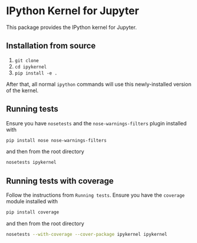# IPython Kernel for Jupyter

This package provides the IPython kernel for Jupyter.

## Installation from source

1. `git clone`
2. `cd ipykernel`
3. `pip install -e .`

After that, all normal `ipython` commands will use this newly-installed version of the kernel.

## Running tests

Ensure you have `nosetests` and the `nose-warnings-filters` plugin installed with

```bash
pip install nose nose-warnings-filters
```

and then from the root directory

```bash
nosetests ipykernel
```

## Running tests with coverage

Follow the instructions from `Running tests`. Ensure you have the `coverage` module installed with

```bash
pip install coverage
```

and then from the root directory

```bash
nosetests --with-coverage --cover-package ipykernel ipykernel
```
